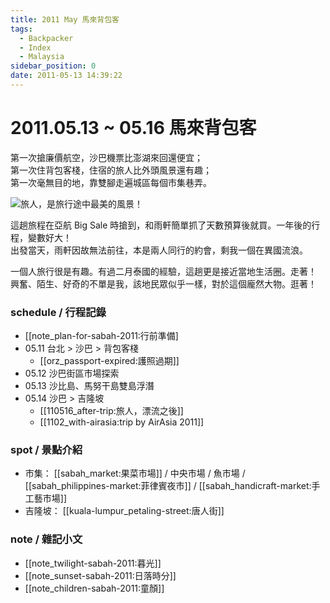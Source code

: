 ```yaml
---
title: 2011 May 馬來背包客
tags:
  - Backpacker
  - Index
  - Malaysia
sidebar_position: 0
date: 2011-05-13 14:39:22
---
```


# 2011.05.13 ~ 05.16 馬來背包客

第一次搶廉價航空，沙巴機票比澎湖來回還便宜；  
第一次住背包客棧，住宿的旅人比外頭風景還有趣；  
第一次毫無目的地，靠雙腳走遍城區每個市集巷弄。

![旅人，是旅行途中最美的風景！](http://farm8.staticflickr.com/7224/7328078974_03d464dde5_c.jpg)

這趟旅程在亞航 Big Sale 時搶到，和雨軒簡單抓了天數預算後就買。一年後的行程，變數好大！  
出發當天，雨軒因故無法前往，本是兩人同行的約會，剩我一個在異國流浪。

一個人旅行很是有趣。有過二月泰國的經驗，這趟更是接近當地生活圈。走著！  
興奮、陌生、好奇的不單是我，該地民眾似乎一樣，對於這個龐然大物。逛著！

### schedule / 行程記錄

- [[note_plan-for-sabah-2011:行前準備]
- 05.11 台北 > 沙巴 > 背包客棧
  - [[orz_passport-expired:護照過期]]
- 05.12 沙巴街區市場探索
- 05.13 沙比島、馬努干島雙島浮潛
- 05.14 沙巴 > 吉隆坡
  - [[110516_after-trip:旅人，漂流之後]]
  - [[1102_with-airasia:trip by AirAsia 2011]]

### spot / 景點介紹

- 市集：
  [[sabah_market:果菜市場]] /
  中央市場 /
  魚市場 /
  [[sabah_philippines-market:菲律賓夜市]] /
  [[sabah_handicraft-market:手工藝市場]]
- 吉隆坡：
  [[kuala-lumpur_petaling-street:唐人街]]

### note / 雜記小文

- [[note_twilight-sabah-2011:暮光]]
- [[note_sunset-sabah-2011:日落時分]]
- [[note_children-sabah-2011:童顏]]
